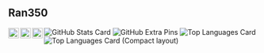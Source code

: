 ## Ran350

<a href="https://twitter.com/hoshina350">
  <img align="left" width="21px" src="" />
</a>
<a href="https://www.instagram.com/ran350_3d/">
  <img align="left" width="21px" src="" />
</a>
<a href="http://www.rcc.ritsumei.ac.jp/">
  <img align="left" width="21px" src="" />
</a>


![GitHub Stats Card](https://github-readme-stats.vercel.app/api?username=zizi4n5)
![GitHub Extra Pins](https://github-readme-stats.vercel.app/api/pin/?username=zizi4n5&repo=homebridge-switchbot-for-mac)
![Top Languages Card](https://github-readme-stats.vercel.app/api/top-langs/?username=zizi4n5)
![Top Languages Card (Compact layout)](https://github-readme-stats.vercel.app/api/top-langs/?username=zizi4n5&layout=compact)

